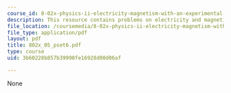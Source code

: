 ```yaml
---
course_id: 8-02x-physics-ii-electricity-magnetism-with-an-experimental-focus-spring-2005
description: This resource contains problems on electricity and magnetism.
file_location: /coursemedia/8-02x-physics-ii-electricity-magnetism-with-an-experimental-focus-spring-2005/3b60228b857b39990fe16928d00d06af_802x_05_pset6.pdf
file_type: application/pdf
layout: pdf
title: 802x_05_pset6.pdf
type: course
uid: 3b60228b857b39990fe16928d00d06af

---
```

None